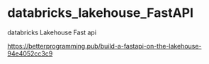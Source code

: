 # databricks_lakehouse_FastAPI
databricks Lakehouse Fast api


https://betterprogramming.pub/build-a-fastapi-on-the-lakehouse-94e4052cc3c9
